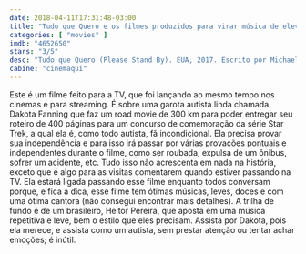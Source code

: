 ```yaml
---
date: 2018-04-11T17:31:48-03:00
title: "Tudo que Quero e os filmes produzidos para virar música de elevador"
categories: [ "movies" ]
imdb: "4652650"
stars: "3/5"
desc: "Tudo que Quero (Please Stand By). EUA, 2017. Escrito por Michael Golamco, dirigido por Ben Lewin, com Dakota Fanning, Toni Collette, Alice Eve."
cabine: "cinemaqui"
---
```

Este é um filme feito para a TV, que foi lançando ao mesmo tempo nos cinemas e para streaming. É sobre uma garota autista linda chamada Dakota Fanning que faz um road movie de 300 km para poder entregar seu roteiro de 400 páginas para um concurso de comemoração da série Star Trek, a qual ela é, como todo autista, fã incondicional. Ela precisa provar sua independência e para isso irá passar por várias provações pontuais e independentes durante o filme, como ser roubada, expulsa de um ônibus, sofrer um acidente, etc. Tudo isso não acrescenta em nada na história, exceto que é algo para as visitas comentarem quando estiver passando na TV. Ela estará ligada passando esse filme enquanto todos conversam porque, e fica a dica, esse filme tem ótimas músicas, leves, doces e com uma ótima cantora (não consegui encontrar mais detalhes). A trilha de fundo é de um brasileiro, Heitor Pereira, que aposta em uma música repetitiva e leve, bem o estilo que eles precisam. Assista por Dakota, pois ela merece, e assista como um autista, sem prestar atenção ou tentar achar emoções; é inútil.
